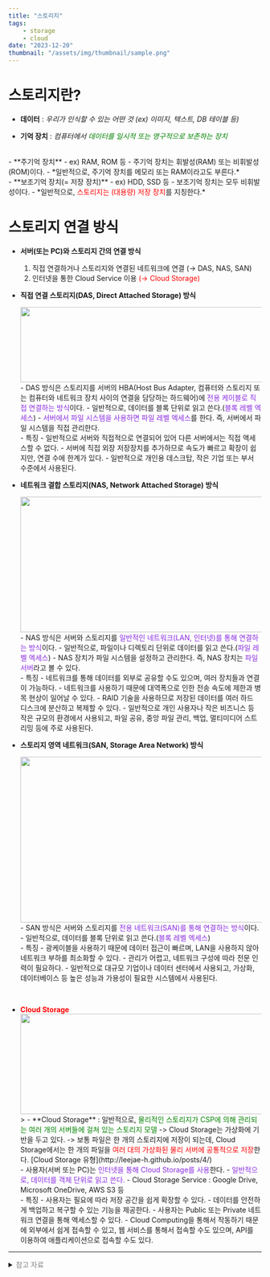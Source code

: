 ```yaml
---
title: "스토리지"
tags:
    - storage
    - cloud
date: "2023-12-20"
thumbnail: "/assets/img/thumbnail/sample.png"
---
```


# 스토리지란?
- **데이터** : *우리가 인식할 수 있는 어떤 것 (ex) 이미지, 텍스트, DB 테이블 등)*  

- **기억 장치** : *컴퓨터에서 <span style="color:green">데이터를 일시적 또는 영구적으로 보존하는 장치</span>*  
<br>
- **주기억 장치**
    - ex) RAM, ROM 등
    - 주기억 장치는 휘발성(RAM) 또는 비휘발성(ROM)이다.
    - *일반적으로, 주기억 장치를 메모리 또는 RAM이라고도 부른다.*  
<br>
- **보조기억 장치(= 저장 장치)**
    - ex) HDD, SSD 등
    - 보조기억 장치는 모두 비휘발성이다.
    - *일반적으로, <span style="color:red">스토리지는 (대용량) 저장 장치</span>를 지칭한다.*

# 스토리지 연결 방식
- **서버(또는 PC)와 스토리지 간의 연결 방식**
    1. 직접 연결하거나 스토리지와 연결된 네트워크에 연결 (→ DAS, NAS, SAN)
    2. 인터넷을 통한 Cloud Service 이용 <span style="color:red">(→ Cloud Storage)</span>


- **직접 연결 스토리지(DAS, Direct Attached Storage) 방식** 
    <center><img src="https://github.com/LeeJae-H/LeeJae-H.github.io/assets/122717063/5c6f4326-97a8-4b6b-9191-aae250474714" width="500" height="150"></center>  
    - DAS 방식은 스토리지를 서버의 HBA(Host Bus Adapter, 컴퓨터와 스토리지 또는 컴퓨터와 네트워크 장치 사이의 연결을 담당하는 하드웨어)에 <span style="color:blueviolet">전용 케이블로 직접 연결하는 방식</span>이다.
        - 일반적으로, 데이터를 블록 단위로 읽고 쓴다.(<span style="color:blueviolet">블록 레벨 엑세스</span>)  
        - <span style="color:blueviolet">서버에서 파일 시스템을 사용하면 파일 레벨 엑세스</span>를 한다. 즉, 서버에서 파일 시스템을 직접 관리한다.  
    <br>
    - 특징
        - 일반적으로 서버와 직접적으로 연결되어 있어 다른 서버에서는 직접 액세스할 수 없다. 
        - 서버에 직접 외장 저장장치를 추가하므로 속도가 빠르고 확장이 쉽지만, 연결 수에 한계가 있다.   
        - 일반적으로 개인용 데스크탑, 작은 기업 또는 부서 수준에서 사용된다.  
    <br>
- **네트워크 결합 스토리지(NAS, Network Attached Storage) 방식**
    <center><img src="https://github.com/LeeJae-H/LeeJae-H.github.io/assets/122717063/8e3df6f8-bfd6-4ea3-a878-255ce02b59ce" width="500" height="270"></center>
    - NAS 방식은 서버와 스토리지를 <span style="color:blueviolet">일반적인 네트워크(LAN, 인터넷)를 통해 연결하는 방식</span>이다.
        - 일반적으로, 파일이나 디렉토리 단위로 데이터를 읽고 쓴다.(<span style="color:blueviolet">파일 레벨 엑세스</span>)
        - NAS 장치가 파일 시스템을 설정하고 관리한다. 즉, NAS 장치는 <span style="color:blueviolet">파일 서버</span>라고 볼 수 있다.  
    <br>
    - 특징
        - 네트워크를 통해 데이터를 외부로 공유할 수도 있으며, 여러 장치들과 연결이 가능하다. 
        - 네트워크를 사용하기 때문에 대역폭으로 인한 전송 속도에 제한과 병목 현상이 일어날 수 있다.
        - RAID 기술을 사용하므로 저장된 데이터를 여러 하드 디스크에 분산하고 복제할 수 있다.      
        - 일반적으로 개인 사용자나 작은 비즈니스 등 작은 규모의 환경에서 사용되고, 파일 공유, 중앙 파일 관리, 백업, 멀티미디어 스트리밍 등에 주로 사용된다.  
    <br>

- **스토리지 영역 네트워크(SAN, Storage Area Network) 방식**
    <center><img src="https://github.com/LeeJae-H/LeeJae-H.github.io/assets/122717063/6b155651-6e2d-4c81-97f7-9ed01cb0e89f" width="500" height="330"></center>
    - SAN 방식은 서버와 스토리지를 <span style="color:blueviolet">전용 네트워크(SAN)를 통해 연결하는 방식</span>이다.
        - 일반적으로, 데이터를 블록 단위로 읽고 쓴다.(<span style="color:blueviolet">블록 레벨 엑세스</span>)  
    <br>
    - 특징
        - 광케이블을 사용하기 때문에 데이터 접근이 빠르며, LAN을 사용하지 않아 네트워크 부하를 최소화할 수 있다. 
        - 관리가 어렵고, 네트워크 구성에 따라 전문 인력이 필요하다.   
        - 일반적으로 대규모 기업이나 데이터 센터에서 사용되고, 가상화, 데이터베이스 등 높은 성능과 가용성이 필요한 시스템에서 사용된다.   
<br>

- <span style="color:red">**Cloud Storage**</span>
    <center><img src="https://github.com/LeeJae-H/LeeJae-H.github.io/assets/122717063/81dda238-fca5-470a-929a-56c097322444" width="500" height="200"></center>
    > - **Cloud Storage** : 일반적으로, <span style="color:green">물리적인 스토리지가 CSP에 의해 관리되는 여러 개의 서버들에 걸쳐 있는 스토리지 모델</span>  
        -> Cloud Storage는 가상화에 기반을 두고 있다.  
        -> 보통 파일은 한 개의 스토리지에 저장이 되는데, Cloud Storage에서는 한 개의 파일을 <span style="color:red">여러 대의 가상화된 물리 서버에 공통적으로 저장</span>한다.  
        [Cloud Storage 유형](http://leejae-h.github.io/posts/4/)
    <br>
    - 사용자(서버 또는 PC)는 <span style="color:blueviolet">인터넷을 통해 Cloud Storage를 사용</span>한다.  
        - <span style="color:blueviolet">일반적으로, 데이터를 객체 단위로 읽고 쓴다.</span>  
        - Cloud Storage Service : Google Drive, Microsoft OneDrive, AWS S3 등  
     <br>
    - 특징
        - 사용자는 필요에 따라 저장 공간을 쉽게 확장할 수 있다.
        - 데이터를 안전하게 백업하고 복구할 수 있는 기능을 제공한다.
        - 사용자는 Public 또는 Private 네트워크 연결을 통해 액세스할 수 있다. 
        - Cloud Computing을 통해서 작동하기 때문에 외부에서 쉽게 접속할 수 있고, 웹 서비스를 통해서 접속할 수도 있으며, API를 이용하여 애플리케이션으로 접속할 수도 있다.

---        
<details>
<summary><span style="color:gray">참고 자료</span></summary>
<div markdown="1">
http://wiki.hash.kr/index.php/스토리지  
https://ko.wikipedia.org/wiki/기억_장치  
https://ko.wikipedia.org/wiki/주기억장치  
https://ko.wikipedia.org/wiki/고정_기억_장치
https://ko.wikipedia.org/wiki/직접_연결_저장장치
https://ko.wikipedia.org/wiki/네트워크_결합_스토리지
https://ko.wikipedia.org/wiki/스토리지_에어리어_네트워크
https://ko.wikipedia.org/wiki/호스트_어댑터  
https://ko.wikipedia.org/wiki/클라우드_스토리지
https://aws.amazon.com/ko/what-is/nas/
https://aws.amazon.com/ko/what-is/cloud-storage/
https://www.ibm.com/kr-ko/topics/network-attached-storage
https://www.vmware.com/kr/topics/glossary/content/storage-area-network-san.html
https://server-talk.tistory.com/366
https://mindstation.tistory.com/152  
https://www.youtube.com/watch?v=QVG-MK014ck  
chatgpt
</div>
</details>

